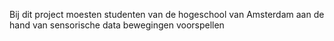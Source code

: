 Bij dit project moesten studenten van de hogeschool van Amsterdam aan de hand van sensorische data bewegingen voorspellen